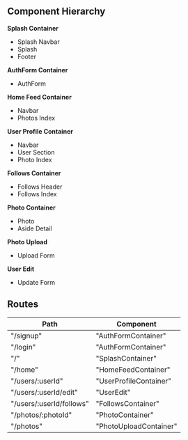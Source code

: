 ## Component Hierarchy

**Splash Container**
  - Splash Navbar
  - Splash
  - Footer

**AuthForm Container**
  - AuthForm

**Home Feed Container**
  - Navbar
  - Photos Index

**User Profile Container**
  - Navbar
  - User Section
  - Photo Index

**Follows Container**
  - Follows Header
  - Follows Index

**Photo Container**
  - Photo
  - Aside Detail

**Photo Upload**
  - Upload Form

**User Edit**
  - Update Form


## Routes

|Path | Component   |
|-------|-------------|
| "/signup" | "AuthFormContainer" |
| "/login" | "AuthFormContainer" |
| "/" | "SplashContainer" |
| "/home" | "HomeFeedContainer" |
| "/users/:userId" | "UserProfileContainer" |
| "/users/:userId/edit" | "UserEdit" |
| "/users/:userId/follows" | "FollowsContainer" |
| "/photos/:photoId" | "PhotoContainer" |
| "/photos" | "PhotoUploadContainer" |
